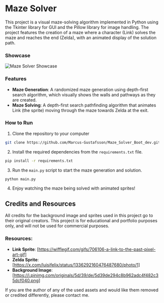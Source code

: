 # Maze Solver

This project is a visual maze-solving algorithm implemented in Python using the Tkinter library for GUI and the Pillow library for image handling. 
The project features the creation of a maze where a character (Link) solves the maze and reaches the end (Zelda), with an animated display of the solution path.

### Showcase
![Maze Solver Showcase](./images/showcase.gif)

### Features
- **Maze Generation**: A randomized maze generation using depth-first search algorithm, which visually shows the walls and pathways as they are created.
- **Maze Solving**: A depth-first search pathfinding algorithm that animates Link (the sprite) moving through the maze towards Zelda at the exit.

### How to Run
1. Clone the repository to your computer
```bash
git clone https://github.com/Marcus-Gustafsson/Maze_Solver_Boot_dev.git
```
2. Install the required dependencies from the `requirements.txt` file.
```bash
pip install -r requirements.txt
```
3. Run the `main.py` script to start the maze generation and solution.
```bash
python main.py
```
4. Enjoy watching the maze being solved with animated sprites!



## Credits and Resources

All credits for the background image and sprites used in this project go to their original creators. This project is for educational and portfolio purposes only, and will not be used for commercial purposes.

### Resources:
- **Link Sprite**: [https://wifflegif.com/gifs/706106-a-link-to-the-past-pixel-art-gif]
- **Zelda Sprite**: [https://x.com/luisifelix/status/1336292160476487680/photo/1]
- **Background Image**: [https://i.pinimg.com/originals/5d/39/de/5d39de294c8b962adc4f482c35dcf040.png]

If you are the author of any of the used assets and would like them removed or credited differently, please contact me.
